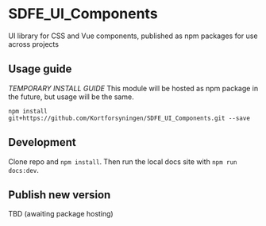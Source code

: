 # SDFE_UI_Components
UI library for CSS and Vue components, published as npm packages for use across projects

## Usage guide

*TEMPORARY INSTALL GUIDE* This module will be hosted as npm package in the future, but usage will be the same.

```
npm install git+https://github.com/Kortforsyningen/SDFE_UI_Components.git --save
```

## Development

Clone repo and `npm install`. Then run the local docs site with `npm run docs:dev`.

## Publish new version

TBD (awaiting package hosting)